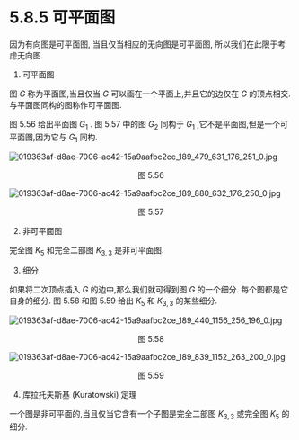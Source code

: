 # 5.8.5 可平面图

因为有向图是可平面图, 当且仅当相应的无向图是可平面图, 所以我们在此限于考虑无向图.

1. 可平面图

图 $G$ 称为平面图,当且仅当 $G$ 可以画在一个平面上,并且它的边仅在 $G$ 的顶点相交. 与平面图同构的图称作可平面图.

图 5.56 给出平面图 ${G}_{1}$ . 图 5.57 中的图 ${G}_{2}$ 同构于 ${G}_{1}$ ,它不是平面图,但是一个可平面图,因为它与 ${G}_{1}$ 同构.

![019363af-d8ae-7006-ac42-15a9aafbc2ce_189_479_631_176_251_0.jpg](/images/019363af-d8ae-7006-ac42-15a9aafbc2ce_189_479_631_176_251_0.jpg)

<center>图 5.56</center>

![019363af-d8ae-7006-ac42-15a9aafbc2ce_189_880_632_176_250_0.jpg](/images/019363af-d8ae-7006-ac42-15a9aafbc2ce_189_880_632_176_250_0.jpg)

<center>图 5.57</center>

2. 非可平面图

完全图 ${K}_{5}$ 和完全二部图 ${K}_{3,3}$ 是非可平面图.

3. 细分

如果将二次顶点插入 $G$ 的边中,那么我们就可得到图 $G$ 的一个细分. 每个图都是它自身的细分. 图 5.58 和图 5.59 给出 ${K}_{5}$ 和 ${K}_{3,3}$ 的某些细分.

![019363af-d8ae-7006-ac42-15a9aafbc2ce_189_440_1156_256_196_0.jpg](/images/019363af-d8ae-7006-ac42-15a9aafbc2ce_189_440_1156_256_196_0.jpg)

<center>图 5.58</center>

![019363af-d8ae-7006-ac42-15a9aafbc2ce_189_839_1152_263_200_0.jpg](/images/019363af-d8ae-7006-ac42-15a9aafbc2ce_189_839_1152_263_200_0.jpg)

<center>图 5.59</center>

4. 库拉托夫斯基 (Kuratowski) 定理

一个图是非可平面的,当且仅当它含有一个子图是完全二部图 ${K}_{3,3}$ 或完全图 ${K}_{5}$ 的细分.
